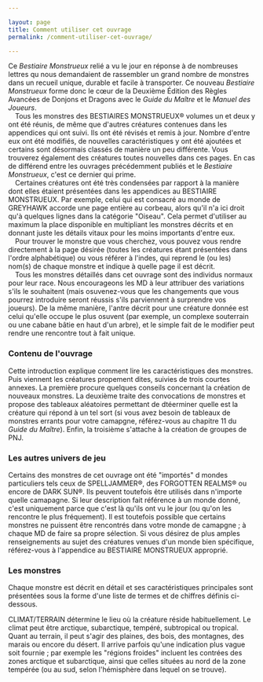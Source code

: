 ```yaml
---

layout: page
title: Comment utiliser cet ouvrage
permalink: /comment-utiliser-cet-ouvrage/

---
```


Ce _Bestiaire Monstrueux_ relié a vu le jour en réponse à de nombreuses lettres qu nous demandaient de rassembler un grand nombre de monstres dans un recueil unique, durable et facile à transporter. Ce nouveau _Bestiaire Monstrueux_ forme donc le cœur de la Deuxième Édition des Règles Avancées de Donjons et Dragons avec le _Guide du Maître_ et le _Manuel des Joueurs_.  
&emsp;Tous les monstres des BESTIAIRES MONSTRUEUX® volumes un et deux y ont été réunis, de même que d'autres créatures contenues dans les appendices qui ont suivi. Ils ont été révisés et remis à jour. Nombre d'entre eux ont été modifiés, de nouvelles caractéristiques y ont été ajoutées et certains sont désormais classés de manière un peu différente. Vous trouverez également des créatures toutes nouvelles dans ces pages. En cas de différend entre les ouvrages précédemment publiés et le _Bestiaire Monstrueux_, c'est ce dernier qui prime.  
&emsp;Certaines créatures ont été très condensées par rapport à la manière dont elles étaient présentées dans les appendices au BESTIAIRE MONSTRUEUX. Par exemple, celui qui est consacré au monde de GREYHAWK accorde une page entière au corbeau, alors qu'il n'a ici droit qu'à quelques lignes dans la catégorie "Oiseau". Cela permet d'utiliser au maximum la place disponible en multipliant les monstres décrits et en donnant juste les détails vitaux pour les moins importants d'entre eux.  
&emsp;Pour trouver le monstre que vous cherchez, vous pouvez vous rendre directement à la page désirée (toutes les créatures étant présentées dans l'ordre alphabétique) ou vous référer à l'indes, qui reprend le (ou les) nom(s) de chaque monstre et indique à quelle page il est décrit.  
&emsp;Tous les monstres détaillés dans cet ouvrage sont des individus normaux pour leur race. Nous encourageons les MD à leur attribuer des variations s'ils le souhaitent (mais osuvenez-vous que les changements que vous pourrez introduire seront réussis s'ils parviennent à surprendre vos joueurs). De la même manière, l'antre décrit pour une créature donnée est celui qu'elle occupe le plus osuvent (par exemple, un complexe souterrain ou une cabane bâtie en haut d'un arbre), et le simple fait de le modifier peut rendre une rencontre tout à fait unique.

### Contenu de l'ouvrage

Cette introduction explique comment lire les caractéristiques des monstres. Puis viennent les créatures propement dites, suivies de trois courtes annexes. La première procure quelques conseils concernant la création de nouveaux monstres. La deuxième traite des convocations de monstres et propose des tableaux aléatoires permettant de dtéerminer quelle est la créature qui répond à un tel sort (si vous avez besoin de tableaux de monstres errants pour votre camapgne, référez-vous au chapitre 11 du _Guide du Maître_). Enfin, la troisième s'attache à la création de groupes de PNJ.

### Les autres univers de jeu

Certains des monstres de cet ouvrage ont été "importés" d mondes particuliers tels ceux de SPELLJAMMER®, des FORGOTTEN REALMS® ou encore de DARK SUN®. Ils peuvent toutefois être utilisés dans n'importe quelle camapagne. Si leur description fait référence à un monde donné, c'est uniquement parce que c'est là qu'ils ont vu le jour (ou qu'on les rencontre le plus fréquement). Il est toutefois possible que certains monstres ne puissent être rencontrés dans votre monde de camapgne ; à chaque MD de faire sa propre sélection. Si vous désirez de plus amples renseignements au sujet des créatures venues d'un monde bien spécifique, référez-vous à l'appendice au BESTIAIRE MONSTRUEUX approprié.

### Les monstres

Chaque monstre est décrit en détail et ses caractéristiques principales sont présentées sous la forme d'une liste de termes et de chiffres définis ci-dessous.

<span class="heading">CLIMAT/TERRAIN</span> détermine le lieu où la créature réside habituellement. Le climat peut être arctique, subarctique, tempéré, subtropical ou tropical. Quant au terrain, il peut s'agir des plaines, des bois, des montagnes, des marais ou encore du désert. Il arrive parfois qu'une indication plus vague soit fournie ; par exemple les "régions froides" incluent les contrées des zones arctique et subarctique, ainsi que celles situées au nord de la zone tempérée (ou au sud, selon l'hémisphère dans lequel on se trouve).